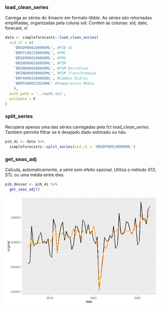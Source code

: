 ### load_clean_series

Carrega as séries do 4macro em formato *tibble*. As séries são
retornadas empilhadas, organizadas pela coluna sid. Contém as colunas:
sid, date, forecast, vl

``` r
data <- simpleforecasts::load_clean_series(
  sid_vl = c(
    'BRGDP0081000ROML', #PIB 4i
    'BRRTL0021000OOML', #PMC
    'BRSER0001000OOML', #PMS
    'BRIND0001000OOML', #PIM
    'BRIND0002000OOML', #PIM Extrativa
    'BRIND0003000OOML', #PIM Transformação
    'BRFXR0031000OODL', #Cambio Diário
    'BRMTG0003JOIOAML' #Temperatura Média
    ),
  auth_path = '../auth.ini',
  estimate = F
)
```

### split_series

Recupera apenas uma das séries carregadas pela fct *load_clean_series*.
Também permite filtrar se é desejado dado estimado ou não.

``` r
pib_4i <- data %>% 
  simpleforecasts::split_series(sid_vl = 'BRGDP0081000ROML')
```

### get_seas_adj

Calcula, automaticamente, a série sem efeito sazonal. Utiliza o método
X13, STL ou uma média entre eles.

``` r
pib_dessaz <- pib_4i %>% 
  get_seas_adj()
```

![](Example_files/figure-markdown_github/unnamed-chunk-5-1.png)
